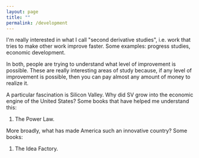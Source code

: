 ```yaml
---
layout: page
title: ""
permalink: /development
---
```


I'm really interested in what I call "second derivative studies", i.e. work that tries to make
other work improve faster. Some examples: progress studies, economic development.

In both, people are trying to understand what level of improvement is possible. These
are really interesting areas of study because, if any level of improvement is possible,
then you can pay almost any amount of money to realize it.

A particular fascination is Silicon Valley. Why did SV grow into the economic engine of the
United States? Some books that have helped me understand this:

1. The Power Law.

More broadly, what has made America such an innovative country? Some books:

1. The Idea Factory.
